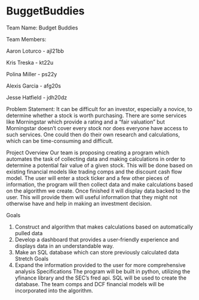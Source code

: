 # BuggetBuddies

Team Name: Budget Buddies

Team Members:

Aaron Loturco - ajl21bb

Kris Treska - kt22u

Polina Miller - ps22y

Alexis Garcia - afg20s

Jesse Hatfield - jdh20dz

Problem Statement:
	It can be difficult for an investor, especially a novice, to determine whether a stock is worth purchasing. There are some services like Morningstar which provide a rating and a “fair valuation” but Morningstar doesn’t cover every stock nor does everyone have access to such services. One could then do their own research and calculations, which can be time-consuming and difficult.  
 
Project Overview
	Our team is proposing creating a program which automates the task of collecting data and making calculations in order to determine a potential fair value of a given stock. This will be done based on existing financial models like trading comps and the discount cash flow model. The user will enter a stock ticker and a few other pieces of information, the program will then collect data and make calculations based on the algorithm we create. Once finished it will display data backed to the user. This will provide them will useful information that they might not otherwise have and help in making an investment decision.
 
Goals
1.	Construct and algorithm that makes calculations based on automatically pulled data
2.	Develop a dashboard that provides a user-friendly experience and displays data in an understandable way.
3.	Make an SQL database which can store previously calculated data 
Stretch Goals
1.	Expand the information provided to the user for more comprehensive analysis
Specifications
	The program will be built in python, utilizing the yfinance library and the SEC’s fred api. SQL will be used to create the database. The team comps and DCF financial models will be incorporated into the algorithm.
